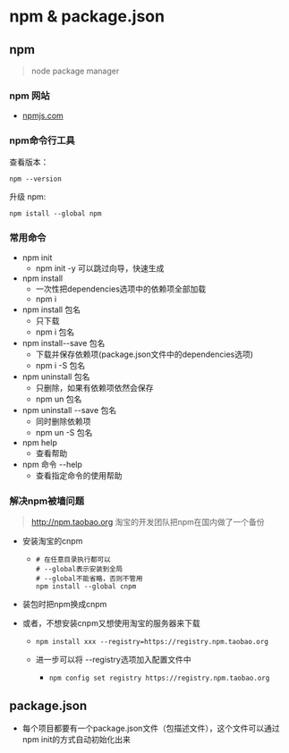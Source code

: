 # npm & package.json

## npm

> node package manager

### npm 网站

- [npmjs.com](npmjs.com)

### npm命令行工具

查看版本：

```shell
npm --version
```

升级 npm:

```shell
npm istall --global npm
```

### 常用命令

- npm init
  - npm init -y 可以跳过向导，快速生成
- npm install
  - 一次性把dependencies选项中的依赖项全部加载
  - npm i
- npm install 包名
  - 只下载
  - npm i 包名
- npm install--save 包名
  - 下载并保存依赖项(package.json文件中的dependencies选项)
  - npm i -S 包名
- npm uninstall 包名
  - 只删除，如果有依赖项依然会保存
  - npm un 包名
- npm uninstall --save 包名
  - 同时删除依赖项
  - npm un -S 包名
- npm help 
  - 查看帮助
- npm 命令 --help
  - 查看指定命令的使用帮助

### 解决npm被墙问题

> http://npm.taobao.org 淘宝的开发团队把npm在国内做了一个备份

- 安装淘宝的cnpm

  - ```shell
    # 在任意目录执行都可以
    # --global表示安装到全局
    # --global不能省略，否则不管用
    npm install --global cnpm
    ```

- 装包时把npm换成cnpm

- 或者，不想安装cnpm又想使用淘宝的服务器来下载

  - ```shell
    npm install xxx --registry=https://registry.npm.taobao.org
    ```

  - 进一步可以将 --registry选项加入配置文件中

    - ```shell
      npm config set registry https://registry.npm.taobao.org
      ```

## package.json

- 每个项目都要有一个package.json文件（包描述文件），这个文件可以通过npm init的方式自动初始化出来